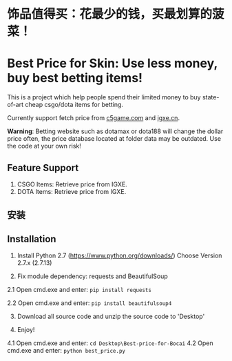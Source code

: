 # 饰品值得买：花最少的钱，买最划算的菠菜！
# Best Price for Skin: Use less money, buy best betting items!

This is a project which help people spend their limited money to buy state-of-art cheap csgo/dota items for betting.

Currently support fetch price from [c5game.com](http://www.c5game.com) and [igxe.cn](www.igxe.cn).

**Warning**: Betting website such as dotamax or dota188 will change the dollar price often, the price database located at folder data may be outdated. Use the code at your own risk!

## Feature Support
1. CSGO Items: Retrieve price from IGXE.
2. DOTA Items: Retrieve price from IGXE.

## 安装
## Installation
1. Install Python 2.7 (https://www.python.org/downloads/) Choose Version 2.7.x (2.7.13)

2. Fix module dependency: requests and BeautifulSoup

2.1 Open cmd.exe and enter: ```pip install requests```

2.2 Open cmd.exe and enter: ```pip install beautifulsoup4```

3. Download all source code and unzip the source code to 'Desktop'

4. Enjoy!

4.1 Open cmd.exe and enter: ```cd Desktop\Best-price-for-Bocai```
4.2 Open cmd.exe and enter: ```python best_price.py```
